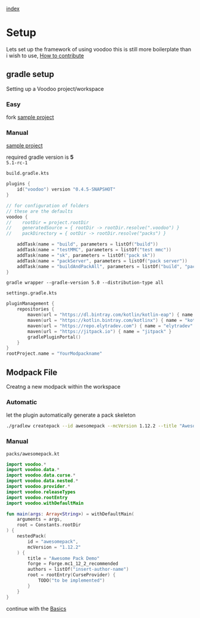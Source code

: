 [index](../../)

# Setup

Lets set up the framework of using voodoo
this is still more boilerplate than i wish to use, [How to contribute](/#how-to-contribute)

## gradle setup

Setting up a Voodoo project/workspace

### Easy

fork [sample project](https://github.com/NikkyAI/VoodooSamples)

### Manual

[sample project](https://github.com/NikkyAI/VoodooSamples)

required gradle version is **5**  
`5.1-rc-1`

`build.gradle.kts`
```kotlin
plugins {
    id("voodoo") version "0.4.5-SNAPSHOT"
}

// for configuration of folders
// these are the defaults
voodoo {
//    rootDir = project.rootDir
//    generatedSource = { rootDir -> rootDir.resolve(".voodoo") }
//    packDirectory = { ootDir -> rootDir.resolve("packs") }

    addTask(name = "build", parameters = listOf("build"))
    addTask(name = "testMMC", parameters = listOf("test mmc"))
    addTask(name = "sk", parameters = listOf("pack sk"))
    addTask(name = "packServer", parameters = listOf("pack server"))
    addTask(name = "buildAndPackAll", parameters = listOf("build", "pack sk", "pack server", "pack mmc"))
}
```

`gradle wrapper --gradle-version 5.0 --distribution-type all`

`settings.gradle.kts`
```kotlin
pluginManagement {
    repositories {
        maven(url = "https://dl.bintray.com/kotlin/kotlin-eap") { name = "Kotlin EAP" }
        maven(url = "https://kotlin.bintray.com/kotlinx") { name = "kotlinx" }
        maven(url = "https://repo.elytradev.com") { name = "elytradev" }
        maven(url = "https://jitpack.io") { name = "jitpack" }
        gradlePluginPortal()
    }
}
rootProject.name = "YourModpackname"
```

<!--
[build.gradle.kts](build.gradle.kts)  
[settings.gradle.kts](build.gradle.kts)  
[gradle.properties](gradle.properties)  

## running poet

generating curse, forge and other files

Voodoo provides autocompletion for curse mods and forge by generating kotlin source files (using kotlinpoet)

execute `gradlew poet`
-->

## Modpack File

Creatng a new modpack within the workspace

### Automatic

let the plugin automatically generate a pack skeleton
```bash
./gradlew createpack --id awesomepack --mcVersion 1.12.2 --title "Awesome Pack Demo"
```

### Manual

`packs/awesomepack.kt`
```kotlin
import voodoo.*
import voodoo.data.*
import voodoo.data.curse.*
import voodoo.data.nested.*
import voodoo.provider.*
import voodoo.releaseTypes
import voodoo.rootEntry
import voodoo.withDefaultMain

fun main(args: Array<String>) = withDefaultMain(
    arguments = args,
    root = Constants.rootDir
) {
    nestedPack(
        id = "awesomepack",
        mcVersion = "1.12.2"
    ) {
        title = "Awesome Pack Demo"
        forge = Forge.mc1_12_2_recommended
        authors = listOf("insert-author-name")
        root = rootEntry(CurseProvider) {
            TODO("to be implemented")
        }
    }
}
```

continue with the [Basics](../basics)